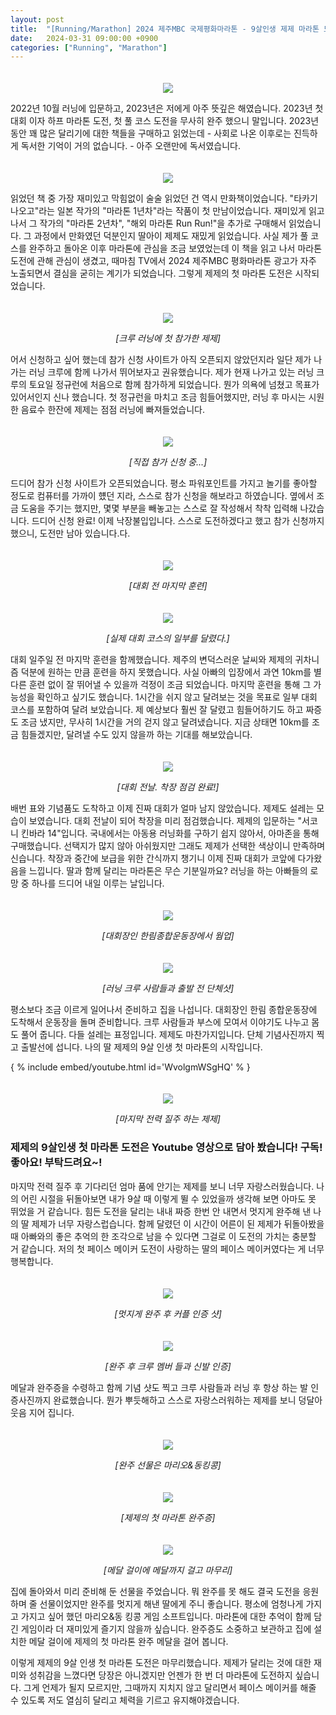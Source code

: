 ```yaml
---
layout: post
title:  "[Running/Marathon] 2024 제주MBC 국제평화마라톤 - 9살인생 제제 마라톤 도전"
date:   2024-03-31 09:00:00 +0900
categories: ["Running", "Marathon"]
---
```

<p style="text-align: center; padding-top: 20px;">
	<img src="https://img1.daumcdn.net/thumb/R1280x0/?scode=mtistory2&fname=https%3A%2F%2Fblog.kakaocdn.net%2Fdn%2FAJmhZ%2FbtsGWcyehmn%2FmT4mJNECRK1vCtLoW2QlLk%2Fimg.png" style="max-width:80%; height:auto;">
</p>



2022년 10월 러닝에 입문하고, 2023년은 저에게 아주 뜻깊은 해였습니다. 2023년 첫 대회 이자 하프 마라톤 도전, 첫 풀 코스 도전을 무사히 완주 했으니 말입니다.
2023년 동안 꽤 많은 달리기에 대한 책들을 구매하고 읽었는데 - 사회로 나온 이후로는 진득하게 독서한 기억이 거의 없습니다. - 아주 오랜만에 독서였습니다.



<p style="text-align: center; padding-top: 20px;">
	<img src="https://img1.daumcdn.net/thumb/R1280x0/?scode=mtistory2&fname=https%3A%2F%2Fblog.kakaocdn.net%2Fdn%2Fd9m2t4%2FbtsGXATDSj0%2Fvj3gatlQESWZkc6a8Yp0C0%2Fimg.jpg" style="max-width:80%; height:auto;">
</p>



읽었던 책 중 가장 재미있고 막힘없이 술술 읽었던 건 역시 만화책이었습니다. "타카기 나오고"라는 일본 작가의 "마라톤 1년차"라는 작품이 첫 만남이었습니다.
재미있게 읽고 나서 그 작가의 "마라톤 2년차", "해외 마라톤 Run Run!"을 추가로 구매해서 읽었습니다. 그 과정에서 만화였던 덕분인지 딸아이 제제도 재밌게 읽었습니다.
사실 제가 풀 코스를 완주하고 돌아온 이후 마라톤에 관심을 조금 보였었는데 이 책을 읽고 나서 마라톤 도전에 관해 관심이 생겼고, 때마침 TV에서 2024 제주MBC 평화마라톤 광고가 자주 노출되면서 결심을 굳히는 계기가 되었습니다.
그렇게 제제의 첫 마라톤 도전은 시작되었습니다.


<p style="text-align: center; padding-top: 20px;">
	<img src="https://img1.daumcdn.net/thumb/R1280x0/?scode=mtistory2&fname=https%3A%2F%2Fblog.kakaocdn.net%2Fdn%2FbEQi96%2FbtsGWKO3IqK%2FBFoH5NkMKeGabpjRcCYNK1%2Fimg.png" style="max-width:80%; height:auto;">
</p>
<p style="text-align: center;">
	<em>[크루 러닝에 첫 참가한 제제]</em>
</p>



어서 신청하고 싶어 했는데 참가 신청 사이트가 아직 오픈되지 않았던지라 일단 제가 나가는 러닝 크루에 함께 나가서 뛰어보자고 권유했습니다.
제가 현재 나가고 있는 러닝 크루의 토요일 정규런에 처음으로 함께 참가하게 되었습니다. 뭔가 의욕에 넘쳤고 목표가 있어서인지 신나 했습니다.
첫 정규런을 마치고 조금 힘들어했지만, 러닝 후 마시는 시원한 음료수 한잔에 제제는 점점 러닝에 빠져들었습니다.



<p style="text-align: center; padding-top: 20px;">
	<img src="https://img1.daumcdn.net/thumb/R1280x0/?scode=mtistory2&fname=https%3A%2F%2Fblog.kakaocdn.net%2Fdn%2FbbXdEi%2FbtsGWNY9OW1%2FoDgSpLgS0J5kGzUmNBQGyk%2Fimg.png" style="max-width:80%; height:auto;">
</p>
<p style="text-align: center;">
	<em>[직접 참가 신청 중...]</em>
</p>



드디어 참가 신청 사이트가 오픈되었습니다. 평소 파워포인트를 가지고 놀기를 좋아할 정도로 컴퓨터를 가까이 헀던  지라, 스스로 참가 신청을 해보라고 하였습니다.
옆에서 조금 도움을 주기는 했지만, 몇몇 부분을 빼놓고는 스스로 잘 작성해서 착착 입력해 나갔습니다. 드디어 신청 완료! 이제 낙장불입입니다.
스스로 도전하겠다고 했고 참가 신청까지 했으니, 도전만 남아 있습니다.다.



<p style="text-align: center; padding-top: 20px;">
	<img src="https://img1.daumcdn.net/thumb/R1280x0/?scode=mtistory2&fname=https%3A%2F%2Fblog.kakaocdn.net%2Fdn%2Fn5iV1%2FbtsGWUjCHX9%2Fd4fTugL9OkSSp49BBekG9k%2Fimg.png" style="max-width:80%; height:auto;">
</p>
<p style="text-align: center;">
	<em>[대회 전 마지막 훈련]</em>
</p>



<p style="text-align: center; padding-top: 20px;">
	<img src="https://img1.daumcdn.net/thumb/R1280x0/?scode=mtistory2&fname=https%3A%2F%2Fblog.kakaocdn.net%2Fdn%2FMHqsk%2FbtsGVJJSpI2%2FNc41ZfVZlasF3gTplNPoS0%2Fimg.png" style="max-width:80%; height:auto;">
</p>
<p style="text-align: center;">
	<em>[실제 대회 코스의 일부를 달렸다.]</em>
</p>



대회 일주일 전 마지막 훈련을 함께했습니다. 제주의 변덕스러운 날씨와 제제의 귀차니즘 덕분에 원하는 만큼 훈련을 하지 못했습니다.
사실 아빠의 입장에서 과연 10km를 별다른 훈련 없이 잘 뛰어낼 수 있을까 걱정이 조금 되었습니다. 마지막 훈련을 통해 그 가능성을 확인하고 싶기도 했습니다.
1시간을 쉬지 않고 달려보는 것을 목표로 일부 대회 코스를 포함하여 달려 보았습니다. 제 예상보다 훨씬 잘 달렸고 힘들어하기도 하고 짜증도 조금 냈지만, 무사히 1시간을 거의 걷지 않고 달려냈습니다.
지금 상태면 10km를 조금 힘들겠지만, 달려낼 수도  있지 않을까 하는 기대를 해보았습니다.



<p style="text-align: center; padding-top: 20px;">
	<img src="https://img1.daumcdn.net/thumb/R1280x0/?scode=mtistory2&fname=https%3A%2F%2Fblog.kakaocdn.net%2Fdn%2FLuMGX%2FbtsGVLnor8j%2FRPSkKI0sVKS8WZiZQxzWlK%2Fimg.png" style="max-width:80%; height:auto;">
</p>
<p style="text-align: center;">
	<em>[대회 전날. 착장 점검 완료!]</em>
</p>


배번 표와 기념품도 도착하고 이제 진짜 대회가 얼마 남지 않았습니다. 제제도 설레는 모습이 보였습니다.
대회 전날이 되어 착장을 미리 점검했습니다. 제제의 입문하는 "서코니 킨바라 14"입니다. 국내에서는 아동용 러닝화를 구하기 쉽지 않아서,
아마존을 통해 구매했습니다. 선택지가 많지 않아 아쉬웠지만 그래도 제제가 선택한 색상이니 만족하며 신습니다.
착장과 중간에 보급을 위한 간식까지 챙기니 이제 진짜 대회가 코앞에 다가왔음을 느낍니다. 딸과 함께 달리는 마라톤은 무슨 기분일까요?
러닝을 하는 아빠들의 로망 중 하나를 드디어 내일 이루는 날입니다.



<p style="text-align: center; padding-top: 20px;">
	<img src="https://img1.daumcdn.net/thumb/R1280x0/?scode=mtistory2&fname=https%3A%2F%2Fblog.kakaocdn.net%2Fdn%2Fc24Fxi%2FbtsGWI4KN76%2Fgp0i95eMszzdKJ714eywK0%2Fimg.png" style="max-width:80%; height:auto;">
</p>
<p style="text-align: center;">
	<em>[대회장인 한림종합운동장에서 웜업]</em>
</p>



<p style="text-align: center; padding-top: 20px;">
	<img src="https://img1.daumcdn.net/thumb/R1280x0/?scode=mtistory2&fname=https%3A%2F%2Fblog.kakaocdn.net%2Fdn%2FoZDK9%2FbtsGVu0ui5S%2FsMf9phAmxiaTZER8ClvZz1%2Fimg.png" style="max-width:80%; height:auto;">
</p>
<p style="text-align: center;">
	<em>[러닝 크루 사람들과 출발 전 단체샷]</em>
</p>



평소보다 조금 이르게 일어나서 준비하고 집을 나섭니다. 대회장인 한림 종합운동장에 도착해서 운동장을 돌며 준비합니다.
크루 사람들과 부스에 모여서 이야기도 나누고 몸도 풀어 줍니다. 다들 설레는 표정입니다. 제제도 마찬가지입니다.
단체 기념사진까지 찍고 출발선에 섭니다. 나의 딸 제제의 9살 인생 첫 마라톤의 시작입니다.



{ % include embed/youtube.html id='WvolgmWSgHQ' % }



<p style="text-align: center; padding-top: 20px;">
	<img src="https://img1.daumcdn.net/thumb/R1280x0/?scode=mtistory2&fname=https%3A%2F%2Fblog.kakaocdn.net%2Fdn%2FcLsNIU%2FbtsGVLAXgaU%2FMCLiMdFgOmCry4pqCKSq4K%2Fimg.png" style="max-width:80%; height:auto;"/>
</p>
<p style="text-align: center;">
	<em>[마지막 전력 질주 하는 제제]</em>
</p>


### 제제의 9살인생 첫 마라톤 도전은 Youtube 영상으로 담아 봤습니다! 구독! 좋아요! 부탁드려요~!



마지막 전력 질주 후 기다리던 엄마 품에 안기는 제제를 보니 너무 자랑스러웠습니다. 나의 어린 시절을 뒤돌아보면 내가 9살 때 이렇게 뛸 수 있었을까 생각해 보면 아마도 못 뛰었을 거 같습니다.
힘든 도전을 달리는 내내 짜증 한번 안 내면서 멋지게 완주해 낸 나의 딸 제제가 너무 자랑스럽습니다. 함께 달렸던 이 시간이 어른이 된 제제가 뒤돌아봤을 때 아빠와의 좋은 추억의 한 조각으로
남을 수 있다면 그걸로 이 도전의 가치는 충분할 거 같습니다. 저의 첫 페이스 메이커 도전이 사랑하는 딸의 페이스 메이커였다는 게 너무 행복합니다.


<p style="text-align: center; padding-top: 20px;">
	<img src="https://img1.daumcdn.net/thumb/R1280x0/?scode=mtistory2&fname=https%3A%2F%2Fblog.kakaocdn.net%2Fdn%2Fd6LI9r%2FbtsGWaHdAcR%2FiSFZwtbFaMgvJGvOEJeyN0%2Fimg.png" style="max-width:80%; height:auto;">
</p>
<p style="text-align: center;">
	<em>[멋지게 완주 후 커플 인증 샷]</em>
</p>



<p style="text-align: center; padding-top: 20px;">
	<img src="https://img1.daumcdn.net/thumb/R1280x0/?scode=mtistory2&fname=https%3A%2F%2Fblog.kakaocdn.net%2Fdn%2FEtdjI%2FbtsGT06TXmW%2FQLbpKds0TquVLB8PKZ1phK%2Fimg.png" style="max-width:80%; height:auto;">
</p>
<p style="text-align: center;">
	<em>[완주 후 크루 멤버 들과 신발 인증]</em>
</p>


메달과 완주증을 수령하고 함께 기념 샷도 찍고 크루 사람들과 러닝 후 항상 하는 발 인증사진까지 완료했습니다.
뭔가 뿌듯해하고 스스로 자랑스러워하는 제제를 보니 덩달아 웃음 지어 집니다.



<p style="text-align: center; padding-top: 20px;">
<img src="https://img1.daumcdn.net/thumb/R1280x0/?scode=mtistory2&fname=https%3A%2F%2Fblog.kakaocdn.net%2Fdn%2FCkqbJ%2FbtsGWuyQKtf%2F7Eawfoq3w7XAcxSKTsGdq0%2Fimg.png" style="max-width:80%; height:auto;">
</p>
<p style="text-align: center;">
	<em>[완주 선물은 마리오&동킹콩]</em>
</p>



<p style="text-align: center; padding-top: 20px;">
	<img src="https://img1.daumcdn.net/thumb/R1280x0/?scode=mtistory2&fname=https%3A%2F%2Fblog.kakaocdn.net%2Fdn%2F6fVgX%2FbtsGWur3tdb%2F14n3jK9zEJC4xCwn0Pe2N0%2Fimg.jpg" style="max-width:80%; height:auto;">
</p>
<p style="text-align: center;">
	<em>[제제의 첫 마라톤 완주증]</em>
</p>



<p style="text-align: center; padding-top: 20px;">
	<img src="https://img1.daumcdn.net/thumb/R1280x0/?scode=mtistory2&fname=https%3A%2F%2Fblog.kakaocdn.net%2Fdn%2FbYTTzF%2FbtsGWOX7Mch%2FS6gzckrbo9ZsESym5w9X40%2Fimg.png" style="max-width:80%; height:auto;">
</p>
<p style="text-align: center;">
	<em>[메달 걸이에 메달까지 걸고 마무리]</em>
</p>



집에 돌아와서 미리 준비해 둔 선물을 주었습니다. 뭐 완주를 못 해도 결국 도전을 응원하며 줄 선물이었지만 완주를 멋지게 해낸 딸에게 주니 좋습니다.
평소에 엄청나게 가지고  가지고 싶어 했던 마리오&동 킹콩 게임 소프트입니다. 마라톤에 대한 추억이 함께 담긴 게임이라 더 재미있게 즐기지 않을까 싶습니다.
완주증도 소중하고 보관하고 집에 설치한 메달 걸이에 제제의 첫 마라톤 완주 메달을 걸어 봅니다.

이렇게 제제의 9살 인생 첫 마라톤 도전은 마무리했습니다. 제제가 달리는 것에 대한 재미와 성취감을 느꼈다면 당장은 아니겠지만 언젠가 한 번 더 마라톤에 도전하지 싶습니다.
그게 언제가 될지 모르지만, 그때까지 지치지 않고 달리면서 페이스 메이커를 해줄 수 있도록 저도 열심히 달리고 체력을 기르고 유지해야겠습니다.
